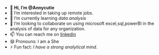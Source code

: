 - 👋 **Hi, I’m @Annycutie**
- 👀 I’m interested in taking up remote jobs.
- 🌱 I’m currently learning *data analysis* 
- 💞️ I’m looking to collaborate on using microsoft excel,sql,powerBI in the analysis of data for any organization.
- 📫 You can reach me on [linkedin](https://www.linkedin.com/public-profile/settings)
- 😄 Pronouns: I am a She
- ⚡ Fun fact: *I have a strong analytical mind*.


